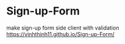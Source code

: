 # Sign-up-Form

make sign-up form side client with validation
https://vinhthinh11.github.io/Sign-up-Form/
